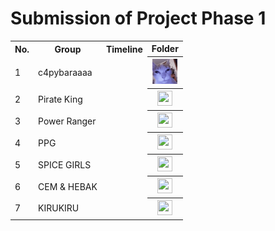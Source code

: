 # Submission of Project Phase 1

<table>
  <tr>
    <th>No.</th>
    <th>Group</th>
    <th>Timeline</th>
    <th>Folder</th>
  </tr>
   <tr>
    <td>1</td>
    <td>c4pybaraaaa</td>
    <td></td>
    <th><a href="PHASE 1/Capybara" ><img src="../../project/images/funny-cat.gif" width="40px" height="40px"></a></th>
  </tr>
  <tr>
    <td>2</td>
    <td>Pirate King</td>
    <td></td>
    <th><a href="PHASE 1" ><img src="../images/folder.png" width="24px" height="24px"></a></th>
  </tr>
  <tr>
    <td>3</td>
    <td>Power Ranger</td>
    <td></td>
    <th><a href="PHASE 1" ><img src="../images/folder.png" width="24px" height="24px"></a></th>
  </tr>
  <tr>
    <td>4</td>
    <td>PPG</td>
    <td></td>
    <th><a href="PHASE 1" ><img src="../images/folder.png" width="24px" height="24px"></a></th>
  </tr>
  <tr>
    <td>5</td>
    <td>SPICE GIRLS</td>
    <td></td>
    <th><a href="PHASE 1/SPECE GIRLS PHASE 1" ><img src="../images/folder.png" width="24px" height="24px"></a></th>
  </tr>
  <tr>
    <td>6</td>
    <td>CEM & HEBAK</td>
    <td></td>
    <th><a href="PHASE 1" ><img src="../images/folder.png" width="24px" height="24px"></a></th>
  </tr>
  <tr>
    <td>7</td>
    <td>KIRUKIRU</td>
    <td></td>
    <th><a href="KIRUKIRU" ><img src="../images/folder.png" width="24px" height="24px"></a></th>
  </tr>
</table>
